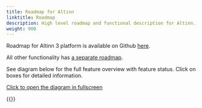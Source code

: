 ```yaml
---
title: Roadmap for Altinn
linktitle: Roadmap
description: High level roadmap and functional description for Altinn.
weight: 900
---
```


Roadmap for Altinn 3 platform is available on Github [here](https://github.com/orgs/Altinn/projects/10/views/1).

All other functionality has [a separate roadmap](https://altinn.github.io/docs/ny-funksjonalitet/roadmap/).

See diagram below for the full feature overview with feature status. Click on boxes for detailed information.

<object data="/community/roadmap/productfeatures.drawio.svg" type="image/svg+xml" style="width: 100%;"></object>

[Click to open the diagram in fullscreen](productfeatures.drawio.svg)


{{<children />}}
